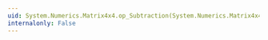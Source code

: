 ```yaml
---
uid: System.Numerics.Matrix4x4.op_Subtraction(System.Numerics.Matrix4x4,System.Numerics.Matrix4x4)
internalonly: False
---
```

